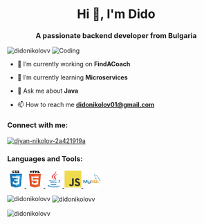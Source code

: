 <h1 align="center">Hi 👋, I'm Dido</h1>
<h3 align="center">A passionate backend developer from Bulgaria</h3>
<img align="right" alt="Coding" width="400" src="https://cdn.dribbble.com/users/1162077/screenshots/3848914/programmer.gif">

<p align="left"> <img src="https://komarev.com/ghpvc/?username=didonikolovv&label=Profile%20views&color=0e75b6&style=flat" alt="didonikolovv" /> </p>

- 🔭 I’m currently working on **FindACoach**

- 🌱 I’m currently learning **Microservices**

- 💬 Ask me about **Java**

- 📫 How to reach me **didonikolov01@gmail.com**

<h3 align="left">Connect with me:</h3>
<p align="left">
<a href="https://linkedin.com/in/diyan-nikolov-2a421919a" target="blank"><img align="center" src="https://raw.githubusercontent.com/rahuldkjain/github-profile-readme-generator/master/src/images/icons/Social/linked-in-alt.svg" alt="diyan-nikolov-2a421919a" height="30" width="40" /></a>
</p>

<h3 align="left">Languages and Tools:</h3>
<p align="left"> <a href="https://www.w3schools.com/css/" target="_blank" rel="noreferrer"> <img src="https://raw.githubusercontent.com/devicons/devicon/master/icons/css3/css3-original-wordmark.svg" alt="css3" width="40" height="40"/> </a> <a href="https://www.w3.org/html/" target="_blank" rel="noreferrer"> <img src="https://raw.githubusercontent.com/devicons/devicon/master/icons/html5/html5-original-wordmark.svg" alt="html5" width="40" height="40"/> </a> <a href="https://www.java.com" target="_blank" rel="noreferrer"> <img src="https://raw.githubusercontent.com/devicons/devicon/master/icons/java/java-original.svg" alt="java" width="40" height="40"/> </a> <a href="https://developer.mozilla.org/en-US/docs/Web/JavaScript" target="_blank" rel="noreferrer"> <img src="https://raw.githubusercontent.com/devicons/devicon/master/icons/javascript/javascript-original.svg" alt="javascript" width="40" height="40"/> </a> <a href="https://www.mysql.com/" target="_blank" rel="noreferrer"> <img src="https://raw.githubusercontent.com/devicons/devicon/master/icons/mysql/mysql-original-wordmark.svg" alt="mysql" width="40" height="40"/> </a> </p>

<p><img align="left" src="https://github-readme-stats.vercel.app/api/top-langs?username=didonikolovv&show_icons=true&locale=en&layout=compact" alt="didonikolovv" /></p>

<p>&nbsp;<img align="center" src="https://github-readme-stats.vercel.app/api?username=didonikolovv&show_icons=true&locale=en" alt="didonikolovv" /></p>

<p><img align="center" src="https://github-readme-streak-stats.herokuapp.com/?user=didonikolovv&" alt="didonikolovv" /></p>

